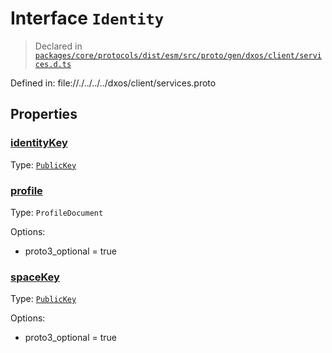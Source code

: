 # Interface `Identity`
> Declared in [`packages/core/protocols/dist/esm/src/proto/gen/dxos/client/services.d.ts`]()

Defined in:
   file://./../../../dxos/client/services.proto
## Properties
### [identityKey]()
Type: <code>[PublicKey](/api/@dxos/react-client/classes/PublicKey)</code>



### [profile]()
Type: <code>ProfileDocument</code>

Options:
  - proto3_optional = true

### [spaceKey]()
Type: <code>[PublicKey](/api/@dxos/react-client/classes/PublicKey)</code>

Options:
  - proto3_optional = true

    
